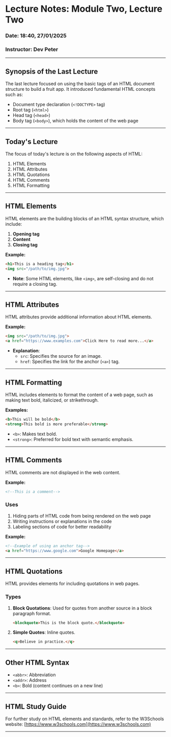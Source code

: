 # Lecture Notes: Module Two, Lecture Two  
### **Date**: 18:40, 27/01/2025  
### **Instructor**: Dev Peter  

---

## **Synopsis of the Last Lecture**  
The last lecture focused on using the basic tags of an HTML document structure to build a fruit app. It introduced fundamental HTML concepts such as:  
- Document type declaration (`<!DOCTYPE>` tag)  
- Root tag (`<html>`)  
- Head tag (`<head>`)  
- Body tag (`<body>`), which holds the content of the web page  

---

## **Today's Lecture**  
The focus of today's lecture is on the following aspects of HTML:  
1. HTML Elements  
2. HTML Attributes  
3. HTML Quotations  
4. HTML Comments  
5. HTML Formatting  

---

## **HTML Elements**  
HTML elements are the building blocks of an HTML syntax structure, which include:  
1. **Opening tag**  
2. **Content**  
3. **Closing tag**  

**Example:**  
```html  
<h1>This is a heading tag</h1>  
<img src="/path/to/img.jpg">
```  

- **Note**: Some HTML elements, like `<img>`, are self-closing and do not require a closing tag.  

<!-- Consider adding more examples of self-closing tags or a table of common HTML elements. -->

---

## **HTML Attributes**  
HTML attributes provide additional information about HTML elements.  

**Example:**  
```html  
<img src="/path/to/img.jpg">  
<a href="https://www.examples.com">Click Here to read more...</a>  
```  

- **Explanation**:  
  - `src`: Specifies the source for an image.  
  - `href`: Specifies the link for the anchor (`<a>`) tag.  

<!-- Consider adding examples of other common attributes like `alt`, `title`, or `style`. -->

---

## **HTML Formatting**  
HTML includes elements to format the content of a web page, such as making text bold, italicized, or strikethrough.  

**Examples:**  
```html  
<b>This will be bold</b>  
<strong>This bold is more preferable</strong>  
```  

- `<b>`: Makes text bold.  
- `<strong>`: Preferred for bold text with semantic emphasis.  

<!-- You may want to add examples of other formatting tags like `<i>` for italics or `<mark>` for highlights. -->

---

## **HTML Comments**  
HTML comments are not displayed in the web content.  

**Example:**  
```html  
<!--This is a comment-->
```  

### **Uses**  
1. Hiding parts of HTML code from being rendered on the web page  
2. Writing instructions or explanations in the code  
3. Labeling sections of code for better readability  

**Example:**  
```html  
<!--Example of using an anchor tag-->  
<a href="https://www.google.com">Google Homepage</a>
```  

<!-- Consider elaborating on best practices for writing comments (e.g., brevity, clarity). -->

---

## **HTML Quotations**  
HTML provides elements for including quotations in web pages.  

### **Types**  
1. **Block Quotations**: Used for quotes from another source in a block paragraph format.  
   ```html  
   <blockquote>This is the block quote.</blockquote>  
   ```  
2. **Simple Quotes**: Inline quotes.  
   ```html  
   <q>Believe in practice.</q>  
   ```  

<!-- After reviewing, you could add a real-world use case or example for each type of quotation. -->

---

## **Other HTML Syntax**  
- `<abbr>`: Abbreviation  
- `<addr>`: Address  
- `<b>`: Bold (content continues on a new line)  

<!-- Consider adding a brief explanation or examples for each syntax item listed above. -->

---

## **HTML Study Guide**  
For further study on HTML elements and standards, refer to the W3Schools website: [https://www.w3schools.com](https://www.w3schools.com)  

---

<!-- Additional Notes:  
- Add real-world examples for attributes, comments, or quotations based on rewatching the lecture.  
- Expand on "Other HTML Syntax" with examples and use cases. -->
```